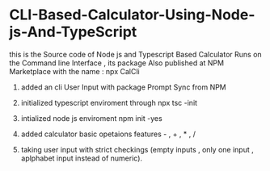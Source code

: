 # CLI-Based-Calculator-Using-Node-js-And-TypeScript
this is the Source code of Node js and Typescript Based Calculator Runs on the Command line Interface , its package Also published at NPM Marketplace with the name : npx CalCli

1) added an cli User Input with package Prompt Sync from NPM 


2) initialized typescript enviroment through npx tsc -init


3) intialized node js enviroment npm init -yes


4) added calculator basic opetaions features - , + , * , /


5) taking user input with strict checkings (empty inputs , only one input , aplphabet input instead of numeric).

